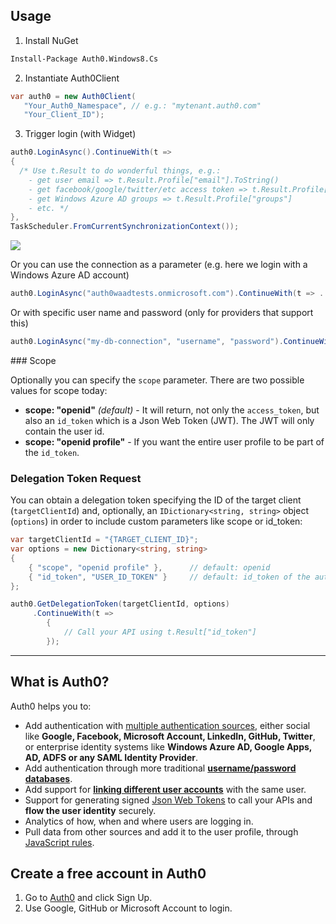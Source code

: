## Usage

1. Install NuGet

  ~~~ps
  Install-Package Auth0.Windows8.Cs
  ~~~

2. Instantiate Auth0Client

  ~~~cs
  var auth0 = new Auth0Client(
     "Your_Auth0_Namespace", // e.g.: "mytenant.auth0.com"
	 "Your_Client_ID");
  ~~~

3. Trigger login (with Widget) 

  ~~~cs
  auth0.LoginAsync().ContinueWith(t =>
  {
    /* Use t.Result to do wonderful things, e.g.: 
      - get user email => t.Result.Profile["email"].ToString()
      - get facebook/google/twitter/etc access token => t.Result.Profile["identities"][0]["access_token"]
      - get Windows Azure AD groups => t.Result.Profile["groups"]
      - etc. */  
  },
  TaskScheduler.FromCurrentSynchronizationContext());
  ~~~

  ![](http://puu.sh/4c7GO.png)

Or you can use the connection as a parameter (e.g. here we login with a Windows Azure AD account)

~~~cs
auth0.LoginAsync("auth0waadtests.onmicrosoft.com").ContinueWith(t => .. );
~~~

Or with specific user name and password (only for providers that support this)

~~~cs
auth0.LoginAsync("my-db-connection", "username", "password").ContinueWith(t => .. );
~~~

### Scope

Optionally you can specify the `scope` parameter. There are two possible values for scope today:

* __scope: "openid"__ _(default)_ - It will return, not only the `access_token`, but also an `id_token` which is a Json Web Token (JWT). The JWT will only contain the user id.
* __scope: "openid profile"__ - If you want the entire user profile to be part of the `id_token`.

### Delegation Token Request

You can obtain a delegation token specifying the ID of the target client (`targetClientId`) and, optionally, an `IDictionary<string, string>` object (`options`) in order to include custom parameters like scope or id_token:

~~~cs
var targetClientId = "{TARGET_CLIENT_ID}";
var options = new Dictionary<string, string>
{
    { "scope", "openid profile" },		// default: openid
    { "id_token", "USER_ID_TOKEN" }		// default: id_token of the authenticated user (auth0.CurrentUser.IdToken)
};

auth0.GetDelegationToken(targetClientId, options)
     .ContinueWith(t =>
        {
            // Call your API using t.Result["id_token"]
        });
~~~

---

## What is Auth0?

Auth0 helps you to:

* Add authentication with [multiple authentication sources](https://docs.auth0.com/identityproviders), either social like **Google, Facebook, Microsoft Account, LinkedIn, GitHub, Twitter**, or enterprise identity systems like **Windows Azure AD, Google Apps, AD, ADFS or any SAML Identity Provider**. 
* Add authentication through more traditional **[username/password databases](https://docs.auth0.com/mysql-connection-tutorial)**.
* Add support for **[linking different user accounts](https://docs.auth0.com/link-accounts)** with the same user.
* Support for generating signed [Json Web Tokens](https://docs.auth0.com/jwt) to call your APIs and **flow the user identity** securely.
* Analytics of how, when and where users are logging in.
* Pull data from other sources and add it to the user profile, through [JavaScript rules](https://docs.auth0.com/rules).

## Create a free account in Auth0

1. Go to [Auth0](http://developers.auth0.com) and click Sign Up.
2. Use Google, GitHub or Microsoft Account to login.
